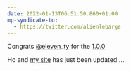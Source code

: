 ```yaml
---
date: 2022-01-13T06:51:50.860+01:00
mp-syndicate-to:
  - https://twitter.com/alienlebarge
---
```

Congrats [@eleven_ty](https://www.twitter.com/eleven_ty) for the [1.0.0](https://twitter.com/eleven_ty/status/1480555290756059141)

Ho and [my site](https://alienlebarge.ch/) has just been updated …
